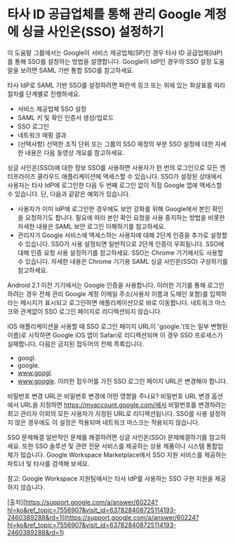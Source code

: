 # 타사 ID 공급업체를 통해 관리 Google 계정에 싱글 사인온(SSO) 설정하기
이 도움말 그룹에서는 Google이 서비스 제공업체(SP)인 경우 타사 ID 공급업체(IdP)를 통해 SSO를 설정하는 방법을 설명합니다. Google이 IdP인 경우의 SSO 설정 도움말을 보려면 SAML 기반 통합 SSO를 참고하세요.

타사 IdP로 SAML 기반 SSO를 설정하려면 파란색 링크 또는 위에 있는 화살표를 따라 절차를 단계별로 진행하세요. 

- 서비스 제공업체 SSO 설정
- SAML 키 및 확인 인증서 생성/업로드
- SSO 로그인
- 네트워크 매핑 결과
- (선택사항) 선택한 조직 단위 또는 그룹의 SSO 재정의
부분 SSO 설정에 대한 자세한 내용은 다음 동영상 개요를 참고하세요.

싱글 사인온(SSO)에 대한 정보
SSO를 사용하면 사용자가 한 번의 로그인으로 모든 엔터프라이즈 클라우드 애플리케이션에 액세스할 수 있습니다. SSO가 설정된 상태에서 사용자는 타사 IdP에 로그인한 다음 두 번째 로그인 없이 직접 Google 앱에 액세스할 수 있습니다. 단, 다음과 같같은 예외가 있습니다.

- 사용자가 이미 IdP에 로그인한 경우에도 보안 강화를 위해 Google에서 본인 확인을 요청하기도 합니다. 필요에 따라 본인 확인 요청을 사용 중지하는 방법을 비롯한 자세한 내용은 SAML 보안 로그인 이해하기를 참고하세요.
- 관리자가 Google 서비스에 액세스하는 사용자에 대해 2단계 인증을 추가로 설정할 수 있습니다. SSO가 사용 설정되면 일반적으로 2단계 인증이 우회됩니다. SSO에 대해 인증 요청 사용 설정하기를 참고하세요.
SSO는 Chrome 기기에서도 사용할 수 있습니다. 자세한 내용은 Chrome 기기용 SAML 싱글 사인온(SSO) 구성하기를 참고하세요.

Android 2.1 이전 기기에서는 Google 인증을 사용합니다. 이러한 기기를 통해 로그인하려는 경우 전체 관리 Google 계정 이메일 주소(사용자 이름과 도메인 포함)를 입력하라는 메시지가 표시되고 로그인하면 애플리케이션으로 바로 이동합니다. 네트워크 마스크와 관계없이 SSO 로그인 페이지로 리디렉션되지 않습니다.

iOS 애플리케이션을 사용할 때 SSO 로그인 페이지 URL이 'google.'(또는 일부 변형된 이름)로 시작하면 Google iOS 앱이 Safari로 리디렉션되며 이 경우 SSO 프로세스가 실패합니다. 다음은 금지된 접두어의 전체 목록입니다.

- googl.
- google.
- www.googl.
- www.google.
이러한 접두어를 가진 SSO 로그인 페이지 URL은 변경해야 합니다.

비밀번호 변경 URL은 비밀번호 변경에 어떤 영향을 주나요?
비밀번호 URL 변경 옵션에서 URL을 지정하면 https://myaccount.google.com/에서 비밀번호를 변경하려는 최고 관리자 이외의 모든 사용자가 지정된 URL로 리디렉션됩니다. SSO를 사용 설정하지 않은 경우에도 이 설정은 적용되며 네트워크 마스크는 적용되지 않습니다.

SSO 문제해결
일반적인 문제를 해결하려면 싱글 사인온(SSO) 문제해결하기를 참고하세요. 또한 SSO 솔루션 및 관련 전문 서비스를 제공하는 상용 제품이나 시스템 통합업체가 많습니다. Google Workspace Marketplace에서 SSO 지원 서비스를 제공하는 파트너 및 타사를 검색해 보세요.

참고: Google Workspace 지원팀에서는 타사 IdP를 사용하는 SSO 구현 지원을 제공하지 않습니다.

[출처][https://support.google.com/a/answer/60224?hl=ko&ref_topic=7556907&visit_id=637828408725114193-2460389288&rd=1](https://support.google.com/a/answer/60224?hl=ko&ref_topic=7556907&visit_id=637828408725114193-2460389288&rd=1)
